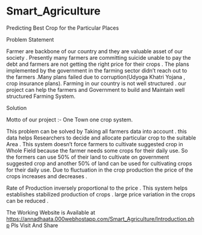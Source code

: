 # Smart_Agriculture
Predicting Best Crop for the Particular Places


Problem Statement

Farmer are backbone of our country and they are valuable asset of our society .
Presently many farmers are committing suicide unable to pay the debt and farmers 
are not getting the right price for their crops .  The plans implemented by the 
government in the farming sector didn’t reach out to the farmers  .Many plans 
failed due to corruption(Udyoga Khatri Yojana , crop insurance plans).
Farming in our country is not well structured . our project can help the 
farmers and Government to build and Maintain well structured Farming System.


Solution

Motto of our project :- One Town one crop system.

This problem can be solved by Taking all farmers data into account  . this data helps
Researchers to decide and allocate particular crop to the suitable Area . 
This system doesn’t force farmers to cultivate suggested crop in Whole Field because 
the farmer needs some crops for their daily use. 
So the formers  can use 50% of their land to cultivate on government suggested crop and 
another 50% of land can be used for cultivating crops for their daily use.
Due to fluctuation in the crop production the price of the crops increases and decreases . 

Rate of Production inversely   proportional to the price . 
This system helps establishes stabilized production of crops . large price variation in the crops can be reduced .


The Working Website is Available at https://annadhaata.000webhostapp.com/Smart_Agriculture/Introduction.php
Pls Visit And Share
